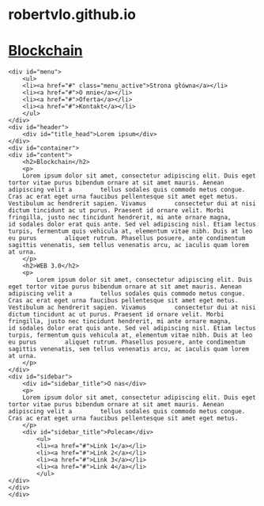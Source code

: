 # robertvlo.github.io
<!DOCTYPE html PUBLIC "-//W3C//DTD XHTML 1.0 Transitional//EN" "http://www.w3.org/TR/xhtml1/DTD/xhtml1-transitional.dtd">
<html xmlns="http://www.w3.org/1999/xhtml">
    
    
<head>
<meta http-equiv="Content-Type" content="text/html; charset=utf-8" />
<title>Szablon</title>

 <link rel="stylesheet" type="text/css" href="css/style.css" />
 
</head>

    
    
    
    
    
<body>

  <div id="wrapper">
    <div id="logo">
    <a href="#">
        <h1>Blockchain</h1>
    </a>
    </div>
      
    <div id="menu">
        <ul>
        <li><a href="#" class="menu_active">Strona główna</a></li>
        <li><a href="#">O mnie</a></li>
        <li><a href="#">Oferta</a></li>
        <li><a href="#">Kontakt</a></li>
        </ul>
    </div>
    <div id="header">
        <div id="title_head">Lorem ipsum</div>
    </div>
    <div id="container">
    <div id="content">
        <h2>Blockchain</h2>
        <p>
        Lorem ipsum dolor sit amet, consectetur adipiscing elit. Duis eget tortor vitae purus bibendum ornare at sit amet mauris. Aenean adipiscing velit a        tellus sodales quis commodo metus congue. Cras ac erat eget urna faucibus pellentesque sit amet eget metus. Vestibulum ac hendrerit sapien. Vivamus        consectetur dui at nisi dictum tincidunt ac ut purus. Praesent id ornare velit. Morbi fringilla, justo nec tincidunt hendrerit, mi ante ornare magna,        id sodales dolor erat quis ante. Sed vel adipiscing nisl. Etiam lectus turpis, fermentum quis vehicula at, elementum vitae nibh. Duis at leo eu purus        aliquet rutrum. Phasellus posuere, ante condimentum sagittis venenatis, sem tellus venenatis arcu, ac iaculis quam lorem at urna.
        </p>
        <h2>WEB 3.0</h2>
        <p>
            Lorem ipsum dolor sit amet, consectetur adipiscing elit. Duis eget tortor vitae purus bibendum ornare at sit amet mauris. Aenean adipiscing velit a        tellus sodales quis commodo metus congue. Cras ac erat eget urna faucibus pellentesque sit amet eget metus. Vestibulum ac hendrerit sapien. Vivamus        consectetur dui at nisi dictum tincidunt ac ut purus. Praesent id ornare velit. Morbi fringilla, justo nec tincidunt hendrerit, mi ante ornare magna,        id sodales dolor erat quis ante. Sed vel adipiscing nisl. Etiam lectus turpis, fermentum quis vehicula at, elementum vitae nibh. Duis at leo eu purus        aliquet rutrum. Phasellus posuere, ante condimentum sagittis venenatis, sem tellus venenatis arcu, ac iaculis quam lorem at urna.
        </p>
    </div>
    <div id="sidebar">
        <div id="sidebar_title">O nas</div>
        <p>
        Lorem ipsum dolor sit amet, consectetur adipiscing elit. Duis eget tortor vitae purus bibendum ornare at sit amet mauris. Aenean adipiscing velit a        tellus sodales quis commodo metus congue. Cras ac erat eget urna faucibus pellentesque sit amet eget metus.
        </p>
        <div id="sidebar_title">Polecam</div>
            <ul>
            <li><a href="#">Link 1</a></li>
            <li><a href="#">Link 2</a></li>
            <li><a href="#">Link 3</a></li>
            <li><a href="#">Link 4</a></li>
            </ul>
    </div>
    </div>
    </div>
</body>
</html>
